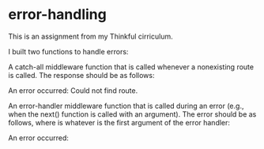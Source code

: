 # error-handling

This is an assignment from my Thinkful cirriculum. 

I built two functions to handle errors:

A catch-all middleware function that is called whenever a nonexisting route is called. The response should be as follows:

An error occurred: Could not find route.

An error-handler middleware function that is called during an error (e.g., when the next() function is called with an argument). The error should be as follows, where <error> is whatever is the first argument of the error handler:

An error occurred: <error>
